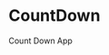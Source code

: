 # CountDown
 Count Down App
          
                            
                                                                                                                                                        
                                                                                                         
                                                                                                         
                                                                                                  
                                                                                      
                                                           
                                       
                                 
           
         
          
